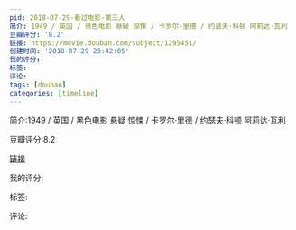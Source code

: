 ```yaml
---
pid: 2018-07-29-看过电影-第三人
简介: 1949 / 英国 / 黑色电影 悬疑 惊悚 / 卡罗尔·里德 / 约瑟夫·科顿 阿莉达·瓦利
豆瓣评分: '8.2'
链接: https://movie.douban.com/subject/1295451/
创建时间: '2018-07-29 23:42:05'
我的评分:
标签:
评论:
tags: [douban]
categories: [timeline]
---
```

简介:1949 / 英国 / 黑色电影 悬疑 惊悚 / 卡罗尔·里德 / 约瑟夫·科顿 阿莉达·瓦利

豆瓣评分:8.2

[链接](https://movie.douban.com/subject/1295451/)

我的评分:

标签:

评论:

